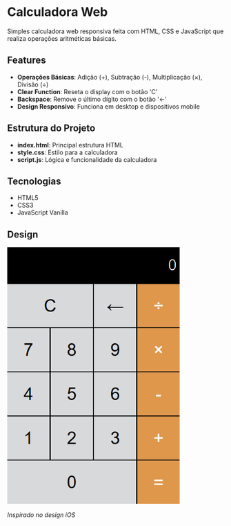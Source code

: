 # Calculadora Web

Simples calculadora web responsiva feita com HTML, CSS e JavaScript que realiza operações aritméticas básicas.

## Features

- **Operações Básicas**: Adição (+), Subtração (-), Multiplicação (×), Divisão (÷)
- **Clear Function**: Reseta o display com o botão 'C'
- **Backspace**: Remove o último dígito com o botão '←'
- **Design Responsivo**: Funciona em desktop e dispositivos mobile

## Estrutura do Projeto

- **index.html**: Principal estrutura HTML
- **style.css**: Estilo para a calculadora
- **script.js**: Lógica e funcionalidade da calculadora

## Tecnologias
- HTML5
- CSS3
- JavaScript Vanilla

## Design
![Calculator Screenshot](./design-calculadora.png)

*Inspirado no design iOS*
